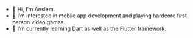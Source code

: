 - 👋 Hi, I’m Anslem.
- 👀 I’m interested in mobile app development and playing hardcore first person video games.
- 🌱 I’m currently learning Dart as well as the Flutter framework.

<!---
Anslem27/Anslem27 is a ✨ special ✨ repository because its `README.md` (this file) appears on your GitHub profile.
You can click the Preview link to take a look at your changes.
--->
